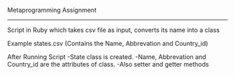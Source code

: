 Metaprogramming Assignment
_______________________
Script in Ruby which takes csv file as input, converts its name into a class

Example 
states.csv (Contains the Name, Abbrevation and Country_id)

After Running Script
-State class is created.
-Name, Abbrevation and Country_id are the attributes of class.
-Also setter and getter methods

